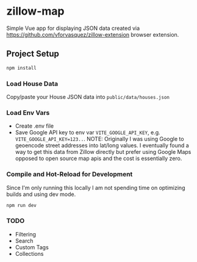 # zillow-map

Simple Vue app for displaying JSON data created via https://github.com/vforvasquez/zillow-extension browser extension.

## Project Setup

```sh
npm install
```

### Load House Data

Copy/paste your House JSON data into `public/data/houses.json`

### Load Env Vars

- Create .env file
- Save Google API key to env var `VITE_GOOGLE_API_KEY`, e.g. `VITE_GOOGLE_API_KEY=123..`. NOTE: Originally I was using Google to geoencode street addresses into lat/long values. I eventually found a way to get this data from Zillow directly but prefer using Google Maps opposed to open source map apis and the cost is essentially zero.

### Compile and Hot-Reload for Development

Since I'm only running this locally I am not spending time on optimizing builds and using dev mode.

```sh
npm run dev
```

### TODO

- Filtering
- Search
- Custom Tags
- Collections
